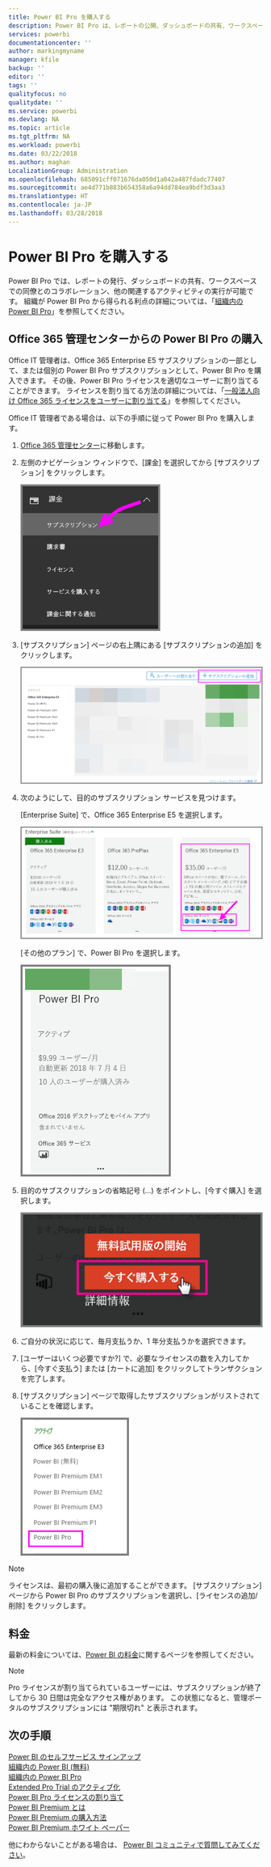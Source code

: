 ```yaml
---
title: Power BI Pro を購入する
description: Power BI Pro は、レポートの公開、ダッシュボードの共有、ワークスペースでの仕事仲間と共同作業、およびその他の関連アクティビティを行うユーザーを対象としています。
services: powerbi
documentationcenter: ''
author: markingmyname
manager: kfile
backup: ''
editor: ''
tags: ''
qualityfocus: no
qualitydate: ''
ms.service: powerbi
ms.devlang: NA
ms.topic: article
ms.tgt_pltfrm: NA
ms.workload: powerbi
ms.date: 03/22/2018
ms.author: maghan
LocalizationGroup: Administration
ms.openlocfilehash: 685091cff071676da050d1a042a487fdadc77407
ms.sourcegitcommit: ae4d771b883b654358a6a94dd784ea9bdf3d3aa3
ms.translationtype: HT
ms.contentlocale: ja-JP
ms.lasthandoff: 03/28/2018
---
```

# <a name="purchasing-power-bi-pro"></a>Power BI Pro を購入する

Power BI Pro では、レポートの発行、ダッシュボードの共有、ワークスペースでの同僚とのコラボレーション、他の関連するアクティビティの実行が可能です。 組織が Power BI Pro から得られる利点の詳細については、「[組織内の Power BI Pro](service-admin-power-bi-pro-in-your-organization.md)」を参照してください。

## <a name="purchasing-power-bi-pro-through-office-365-admin-center"></a>Office 365 管理センターからの Power BI Pro の購入

Office IT 管理者は、Office 365 Enterprise E5 サブスクリプションの一部として、または個別の Power BI Pro サブスクリプションとして、Power BI Pro を購入できます。 その後、Power BI Pro ライセンスを適切なユーザーに割り当てることができます。 ライセンスを割り当てる方法の詳細については、「[一般法人向け Office 365 ライセンスをユーザーに割り当てる](https://support.office.com/en-us/article/assign-licenses-to-users-in-office-365-for-business-997596b5-4173-4627-b915-36abac6786dc?ui=en-US&rs=en-US&ad=US)」を参照してください。

Office IT 管理者である場合は、以下の手順に従って Power BI Pro を購入します。

1. [Office 365 管理センター](https://portal.office.com/adminportal/home#/homepage)に移動します。
2. 左側のナビゲーション ウィンドウで、[課金] を選択してから [サブスクリプション] をクリックします。

    ![ナビゲーション ウィンドウ](media/service-admin-purchasing-power-bi-pro/service-purchasing-power-bi-pro/service-purchasing-power-bi-pro-01.png)

3. [サブスクリプション] ページの右上隅にある [サブスクリプションの追加] をクリックします。

    ![サブスクリプション](media/service-admin-purchasing-power-bi-pro/service-purchasing-power-bi-pro/service-purchasing-power-bi-pro-02.png)

4. 次のようにして、目的のサブスクリプション サービスを見つけます。

    [Enterprise Suite] で、Office 365 Enterprise E5 を選択します。

    ![Office E5 サブスクリプション](media/service-admin-purchasing-power-bi-pro/service-purchasing-power-bi-pro/service-purchasing-power-bi-pro-03.png)

    [その他のプラン] で、Power BI Pro を選択します。

    ![PBI サブスクリプション](media/service-admin-purchasing-power-bi-pro/service-purchasing-power-bi-pro/service-purchasing-power-bi-pro-04.png)

5. 目的のサブスクリプションの省略記号 (...) をポイントし、[今すぐ購入] を選択します。

    ![今すぐ購入する](media/service-admin-purchasing-power-bi-pro/service-purchasing-power-bi-pro/service-purchasing-power-bi-pro-05.png)

6. ご自分の状況に応じて、毎月支払うか、1 年分支払うかを選択できます。
7. [ユーザーはいくつ必要ですか?] で、必要なライセンスの数を入力してから、[今すぐ支払う] または [カートに追加] をクリックしてトランザクションを完了します。
8. [サブスクリプション] ページで取得したサブスクリプションがリストされていることを確認します。

   ![影響を受けるサブスクリプション](media/service-admin-purchasing-power-bi-pro/service-purchasing-power-bi-pro/service-purchasing-power-bi-pro-06.png)

> [!NOTE]
> ライセンスは、最初の購入後に追加することができます。 [サブスクリプション] ページから Power BI Pro のサブスクリプションを選択し、[ライセンスの追加/削除] をクリックします。
>

## <a name="pricing"></a>料金

最新の料金については、[Power BI の料金](https://powerbi.microsoft.com/en-us/pricing/)に関するページを参照してください。

> [!NOTE]
> Pro ライセンスが割り当てられているユーザーには、サブスクリプションが終了してから 30 日間は完全なアクセス権があります。 この状態になると、管理ポータルのサブスクリプションには "期限切れ" と表示されます。
>

## <a name="next-steps"></a>次の手順
[Power BI のセルフサービス サインアップ](service-admin-signing-up-for-power-bi-with-a-new-office-365-trial.md)
<br/>
[組織内の Power BI (無料)](service-admin-service-free-in-your-organization.md)
<br/>
[組織内の Power BI Pro](service-admin-power-bi-pro-in-your-organization.md)
<br/>
[Extended Pro Trial のアクティブ化](service-extended-pro-trial.md)
<br/>
[Power BI Pro ライセンスの割り当て](service-admin-assigning-power-bi-pro-licenses.md)
<br/>
[Power BI Premium とは](service-admin-premium-manage.md)
<br/>
[Power BI Premium の購入方法](service-admin-premium-purchase.md)
<br/>
[Power BI Premium ホワイト ペーパー](https://aka.ms/pbipremiumwhitepaper)

他にわからないことがある場合は、 [Power BI コミュニティで質問してみてください](https://community.powerbi.com/)。
